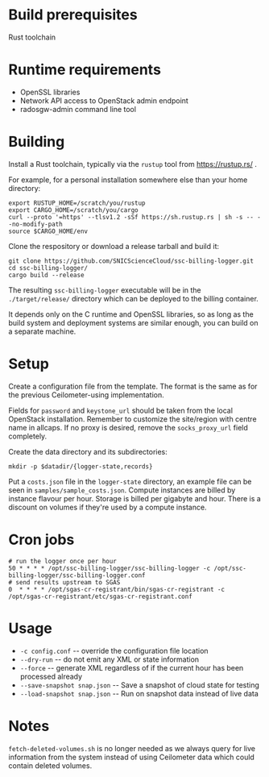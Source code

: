 Build prerequisites
===================
Rust toolchain

Runtime requirements
====================
* OpenSSL libraries
* Network API access to OpenStack admin endpoint
* radosgw-admin command line tool

Building
========
Install a Rust toolchain, typically via the `rustup` tool from https://rustup.rs/ .

For example, for a personal installation somewhere else than your home directory:

    export RUSTUP_HOME=/scratch/you/rustup
    export CARGO_HOME=/scratch/you/cargo
    curl --proto '=https' --tlsv1.2 -sSf https://sh.rustup.rs | sh -s -- --no-modify-path
    source $CARGO_HOME/env

Clone the respository or download a release tarball and build it:

    git clone https://github.com/SNICScienceCloud/ssc-billing-logger.git
    cd ssc-billing-logger/
    cargo build --release

The resulting `ssc-billing-logger` executable will be in the `./target/release/` directory which can be deployed to the billing container.

It depends only on the C runtime and OpenSSL libraries, so as long as the build system and deployment systems are similar enough, you can build on a separate machine.

Setup
=====
Create a configuration file from the template. The format is the same as for the previous Ceilometer-using implementation.

Fields for `password` and `keystone_url` should be taken from the local OpenStack installation.
Remember to customize the site/region with centre name in allcaps. If no proxy is desired, remove the `socks_proxy_url` field completely.

Create the data directory and its subdirectories:

    mkdir -p $datadir/{logger-state,records}

Put a `costs.json` file in the `logger-state` directory, an example file can be seen in `samples/sample_costs.json`.
Compute instances are billed by instance flavour per hour. Storage is billed per gigabyte and hour. There is a discount on volumes if they're used by a compute instance.

Cron jobs
=========

    # run the logger once per hour
    50 * * * * /opt/ssc-billing-logger/ssc-billing-logger -c /opt/ssc-billing-logger/ssc-billing-logger.conf
    # send results upstream to SGAS
    0  * * * * /opt/sgas-cr-registrant/bin/sgas-cr-registrant -c /opt/sgas-cr-registrant/etc/sgas-cr-registrant.conf

Usage
=====
* `-c config.conf` -- override the configuration file location
* `--dry-run` -- do not emit any XML or state information
* `--force` -- generate XML regardless of if the current hour has been processed already
* `--save-snapshot snap.json` -- Save a snapshot of cloud state for testing
* `--load-snapshot snap.json` -- Run on snapshot data instead of live data

Notes
=====
`fetch-deleted-volumes.sh` is no longer needed as we always query for live information from the system instead of using Ceilometer data which could contain deleted volumes.
